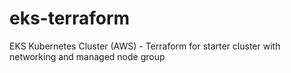 # eks-terraform
EKS Kubernetes Cluster (AWS) - Terraform for starter cluster with networking and managed node group


